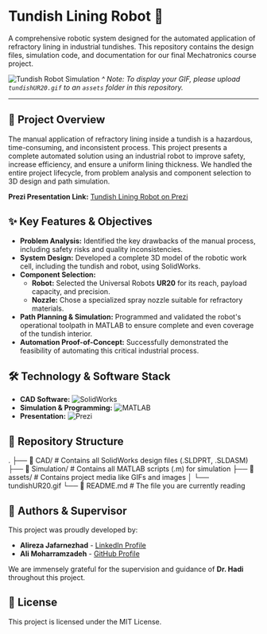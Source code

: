 # Tundish Lining Robot 🦾

A comprehensive robotic system designed for the automated application of refractory lining in industrial tundishes. This repository contains the design files, simulation code, and documentation for our final Mechatronics course project.

![Tundish Robot Simulation](./assets/tundishUR20.gif)
*^ Note: To display your GIF, please upload `tundishUR20.gif` to an `assets` folder in this repository.*

---

## 📜 Project Overview

The manual application of refractory lining inside a tundish is a hazardous, time-consuming, and inconsistent process. This project presents a complete automated solution using an industrial robot to improve safety, increase efficiency, and ensure a uniform lining thickness. We handled the entire project lifecycle, from problem analysis and component selection to 3D design and path simulation.

**Prezi Presentation Link:** [Tundish Lining Robot on Prezi](https://prezi.com/view/IGm1Mo9iTPEnZJsV96Pa/)

## ✨ Key Features & Objectives

- **Problem Analysis:** Identified the key drawbacks of the manual process, including safety risks and quality inconsistencies.
- **System Design:** Developed a complete 3D model of the robotic work cell, including the tundish and robot, using SolidWorks.
- **Component Selection:**
    - **Robot:** Selected the Universal Robots **UR20** for its reach, payload capacity, and precision.
    - **Nozzle:** Chose a specialized spray nozzle suitable for refractory materials.
- **Path Planning & Simulation:** Programmed and validated the robot's operational toolpath in MATLAB to ensure complete and even coverage of the tundish interior.
- **Automation Proof-of-Concept:** Successfully demonstrated the feasibility of automating this critical industrial process.

## 🛠️ Technology & Software Stack

- **CAD Software:** ![SolidWorks](https://img.shields.io/badge/SolidWorks-DA1F28?style=for-the-badge&logo=solidworks&logoColor=white)
- **Simulation & Programming:** ![MATLAB](https://img.shields.io/badge/MATLAB-0076A8?style=for-the-badge&logo=mathworks&logoColor=white)
- **Presentation:** ![Prezi](https://img.shields.io/badge/Prezi-3D4146?style=for-the-badge&logo=prezi&logoColor=white)

## 📁 Repository Structure


.
├── 📂 CAD/                      # Contains all SolidWorks design files (.SLDPRT, .SLDASM)
├── 📂 Simulation/               # Contains all MATLAB scripts (.m) for simulation
├── 📂 assets/                   # Contains project media like GIFs and images
│   └── tundishUR20.gif
└── 📄 README.md                # The file you are currently reading


## 👥 Authors & Supervisor

This project was proudly developed by:

- **Alireza Jafarnezhad** - [LinkedIn Profile](https://www.linkedin.com/in/alireza-jmo/)
- **Ali Moharramzadeh** - [GitHub Profile](https://github.com/alipgm)

We are immensely grateful for the supervision and guidance of **Dr. Hadi** throughout this project.

## 📄 License

This project is licensed under the MIT License.
